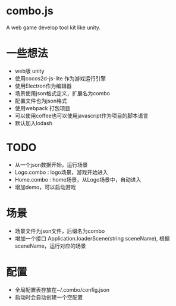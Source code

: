 # combo.js
A web game develop tool kit like unity.

# 一些想法
* web版 unity
* 使用cocos2d-js-lite 作为游戏运行引擎
* 使用Electron作为编辑器
* 场景使用json格式定义，扩展名为combo
* 配置文件也为json格式
* 使用webpack 打包项目
* 可以使用coffee也可以使用javascript作为项目的脚本语言
* 默认加入lodash

# TODO
* 从一个json数据开始，运行场景
* Logo.combo : logo场景，游戏开始进入
* Home.combo : home场景，从Logo场景中，自动进入
* 增加demo，可以启动游戏

# 场景
* 场景文件为json文件，后缀名为combo
* 增加一个接口 Application.loaderScene(string sceneName), 根据sceneName，运行对应的场景

# 配置
* 全局配置表存放在~/.combo/config.json
* 启动时会自动创建一个空配置
